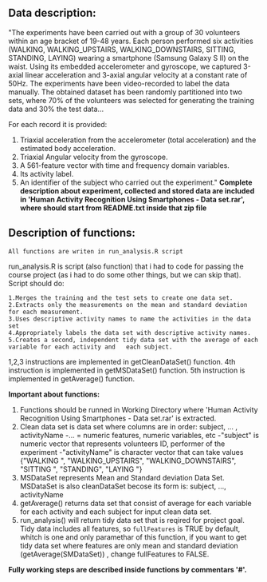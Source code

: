 Data description:
----------------------------------------
"The experiments have been carried out with a group of 30 volunteers within an age bracket of 19-48 years. Each person performed six activities (WALKING, WALKING_UPSTAIRS, WALKING_DOWNSTAIRS, SITTING, STANDING, LAYING) wearing a smartphone (Samsung Galaxy S II) on the waist. Using its embedded accelerometer and gyroscope, we captured 3-axial linear acceleration and 3-axial angular velocity at a constant rate of 50Hz. The experiments have been video-recorded to label the data manually. The obtained dataset has been randomly partitioned into two sets, where 70% of the volunteers was selected for generating the training data and 30% the test data... 

For each record it is provided:
1. Triaxial acceleration from the accelerometer (total acceleration) and the estimated body acceleration.
2. Triaxial Angular velocity from the gyroscope. 
3. A 561-feature vector with time and frequency domain variables. 
4. Its activity label. 
5. An identifier of the subject who carried out the experiment."
**Complete description about experiment, collected and stored data are included in 'Human Activity Recognition Using Smartphones - Data set.rar', where should start from README.txt inside that zip file**

Description of functions:
-------------------------
`All functions are writen in run_analysis.R script`

run_analysis.R is script (also function) that i had to code for passing the course project (as i had to do some other things, but we can skip that). Script should do: 

    1.Merges the training and the test sets to create one data set.
    2.Extracts only the measurements on the mean and standard deviation for each measurement. 
    3.Uses descriptive activity names to name the activities in the data set
    4.Appropriately labels the data set with descriptive activity names. 
    5.Creates a second, independent tidy data set with the average of each variable for each activity and 	each subject. 

1,2,3 instructions are implemented in getCleanDataSet() function.
4th instruction is implemented in getMSDataSet() function.
5th instruction is implemented in getAverage() function.

**Important about functions:**
1. Functions should be runned in Working Directory where 'Human Activity Recognition Using Smartphones - Data set.rar' is extracted.
2. Clean data set is data set where columns are in order: subject, ... , activityName 
-... = numeric features, numeric variables, etc
-"subject" is numeric vector that represents volunteers ID, performer of the experiment
-"activityName" is character vector that can take values {"WALKING
", "WALKING_UPSTAIRS",
 "WALKING_DOWNSTAIRS",
 "SITTING
", "STANDING",
 "LAYING
"}
3. MSDataSet represents  Mean and Standard deviation Data Set. MSDataSet is also cleanDataSet becose its form is: subject, ..., activityName
4. getAverage() returns data set that consist of average for each variable for each activity and each subject for input clean data set.
5. run_analysis() will return tidy data set that is reqired for project goal. Tidy data includes all features, so `fullFeatures` is TRUE by default, whitch is one and only paramethar of this function, if you want to get tidy data set where features are only mean and standard deviation (getAverage(SMDataSet)) , change fullFeatures to FALSE.

**Fully working steps are described inside functions by commentars '#'.**